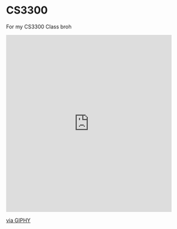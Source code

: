 # CS3300
For my CS3300 Class broh
<iframe src="https://giphy.com/embed/10AoZDUmPrhguQ" width="450" height="480" frameBorder="0" class="giphy-embed" allowFullScreen></iframe><p><a href="https://giphy.com/gifs/compilation-10AoZDUmPrhguQ">via GIPHY</a></p>
